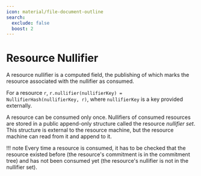 ```yaml
---
icon: material/file-document-outline
search:
  exclude: false
  boost: 2
---
```


# Resource Nullifier

A resource nullifier is a computed field, the publishing of which marks the resource associated with the nullifier as consumed. 

For a resource `r`, `r.nullifier(nullifierKey) = NullifierHash(nullifierKey, r)`, where `nullifierKey` is a key provided externally.

A resource can be consumed only once. Nullifiers of consumed resources are stored in a public append-only structure called the resource *nullifier set*. This structure is external to the resource machine, but the resource machine can read from it and append to it.

!!! note
    Every time a resource is consumed, it has to be checked that the resource existed before (the resource's commitment is in the commitment tree) and has not been consumed yet (the resource's nullifier is not in the nullifier set).


